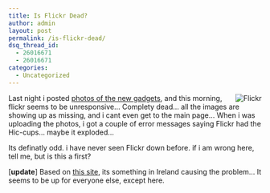 ```yaml
---
title: Is Flickr Dead?
author: admin
layout: post
permalink: /is-flickr-dead/
dsq_thread_id:
  - 26016671
  - 26016671
categories:
  - Uncategorized
---
```

<img align="right" src="http://images.lotas-smartman.net/image.ashx?id=7c192b5e-a237-4749-8d38-f59933296e4d" alt="Flickr" />Last night i posted [photos of the new gadgets][1], and this morning, flickr seems to be unresponsive&#8230; Complety dead&#8230; all the images are showing up as missing, and i cant even get to the main page&#8230; When i was uploading the photos, i got a couple of error messages saying Flickr had the Hic-cups&#8230; maybe it exploded&#8230;

Its definatly odd. i have never seen Flickr down before. if i am wrong here, tell me, but is this a first?

[**update**] Based on [this site][2], its something in Ireland causing the problem&#8230; It seems to be up for everyone else, except here.

 [1]: http://blog.lotas-smartman.net/new-gadgets-for-30-july-2008/
 [2]: http://downforeveryoneorjustme.com/flickr.com
